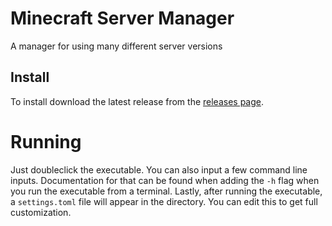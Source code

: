 # Minecraft Server Manager
A manager for using many different server versions
 
## Install
To install download the latest release from the [releases page](https://github.com/CocoTheOwner/MCSM/releases/latest).

# Running
Just doubleclick the executable.
You can also input a few command line inputs. Documentation for that can be found when adding the `-h` flag when you run the executable from a terminal.
Lastly, after running the executable, a `settings.toml` file will appear in the directory. You can edit this to get full customization.
